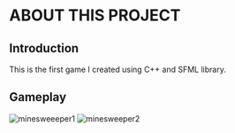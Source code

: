 # ABOUT THIS PROJECT
## Introduction

This is the first game I created using C++ and SFML library.

## Gameplay

![minesweeeper1](https://user-images.githubusercontent.com/86908083/146489226-ee956589-1abb-4cf9-baec-ef8c2b154e86.png)
![minesweeper2](https://user-images.githubusercontent.com/86908083/146489232-c7dd6398-95b0-4aa6-9f05-d1d28ba375db.png)
